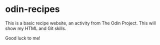 # odin-recipes

This is a basic recipe website, an activity from The Odin Project.
This will show my HTML and Git skills.

Good luck to me!